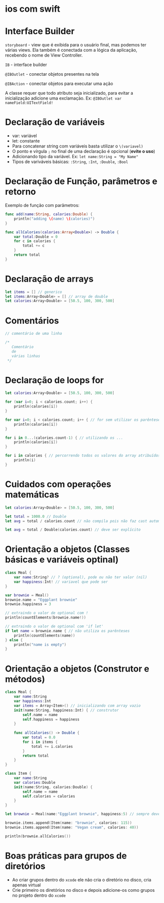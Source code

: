 # ios com swift

# Interface Builder

`storyboard` - view que é exibida para o usuário final, mas podemos ter várias views. Ela também é conectada com a lógica da aplicação, recebendo o nome de View Controller.

`IB` - interface builder

`@IBOutlet` - conectar objetos presentes na tela

`@IBAction` - conectar objetos para executar uma ação

A classe requer que todo atributo seja inicializado, para evitar a inicialização adicione uma exclamação.
Ex: 
`@IBOutlet var nameField:UITextField!`

# Declaração de variáveis
- var: variável
- let: constante
- Para concatenar string com variáveis basta utilizar o `\(variavel)`
- O ponto e vírgula `;` no final de uma declaração é opcional (**evite o uso**)
- Adicionando tipo da variável. Ex: `let name:String = "My Name"`
- Tipos de variváveis básicas: `:String`, `:Int`, `:Double`, `:Bool`

# Declaração de Função, parâmetros e retorno
Exemplo de função com parâmetros:
```swift
func add(name:String, calories:Double) {
    println("adding \(name) \(calories)")
}

func allCalories(calories:Array<Double>) -> Double {
    var total:Double = 0
    for c in calories {
        total += c
    }
    return total
}
```

# Declaração de arrays
```swift
let items = [] // generico
let items:Array<Double> = [] // array de double
let calories:Array<Double> = [50.5, 100, 300, 500]
```

# Comentários
```swift
// comentário de uma linha

/* 
   Comentário
   de 
   várias linhas
 */
```

# Declaração de loops for
```swift
let calories:Array<Double> = [50.5, 100, 300, 500]

for (var i=0; i < calories.count; i++) {
    println(calories[i])
}

for var i=0; i < calories.count; i++ { // for sem utilizar os parênteses
    println(calories[i])
}

for i in 0...(calories.count-1) { // utilizando os ...
    println(calories[i])
}

for i in calories { // percorrendo todos os valores do array atribuídos em i
    println(i)
}
```

# Cuidados com operações matemáticas
```swift
let calories:Array<Double> = [50.5, 100, 300, 500]

let total = 1000.0 // Double
let avg = total / calories.count // não compila pois não faz cast automático do count que é um Int

let avg = total / Double(calories.count) // deve ser explícito
```

# Orientação a objetos (Classes básicas e variáveis optinal)
```swift
class Meal {
    var name:String? // ? (optional), pode ou não ter valor (nil)
    var happiness:Int! // variavel que pode ser
}

var brownie = Meal()
brownie.name = "Eggplant brownie"
brownie.happiness = 3

// extraindo o valor de optional com !
println(countElements(brownie.name!))

// extraindo o valor de optional com 'if let'
if let name = brownie.name { // não utiliza os parênteses
    println(countElements(name))
} else {
    println("name is empty")
}
```

# Orientação a objetos (Construtor e métodos)
```swift
class Meal {
    var name:String
    var happiness:Int
    var items = Array<Item>() // inicializando com array vazio
    init(name:String, happiness:Int) { // construtor
        self.name = name
        self.happiness = happiness
    }
    
    func allCalories() -> Double {
        var total = 0.0
        for i in items {
            total += i.calories
        }
        return total
    }
}

class Item {
    var name:String
    var calories:Double
    init(name:String, calories:Double) {
        self.name = name
        self.calories = calories
    }
}

let brownie = Meal(name:"Eggplant brownie", happiness:5) // sempre deve informar o nome do parâmetro na chamada do construtor

brownie.items.append(Item(name: "brownie", calories: 115))
brownie.items.append(Item(name: "Vegan cream", calories: 40))

println(brownie.allCalories())
```

# Boas práticas para grupos de diretórios
- Ao criar grupos dentro do `xcode` ele não cria o diretório no disco, cria apenas virtual
- Crie primeiro os diretórios no disco e depois adicione-os como grupos no projeto dentro do `xcode`
